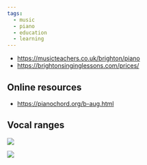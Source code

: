 ```yaml
---
tags:
  - music
  - piano
  - education
  - learning
---
```





- https://musicteachers.co.uk/brighton/piano
- https://brightonsinginglessons.com/prices/

## Online resources

- https://pianochord.org/b-aug.html

## Vocal ranges

![](https://www.musicalchairs.info/uploads/4/2/5/8/4258351/ranges.png)

![](https://www.singbetter.net/images/vocal-range-chart.jpg)


